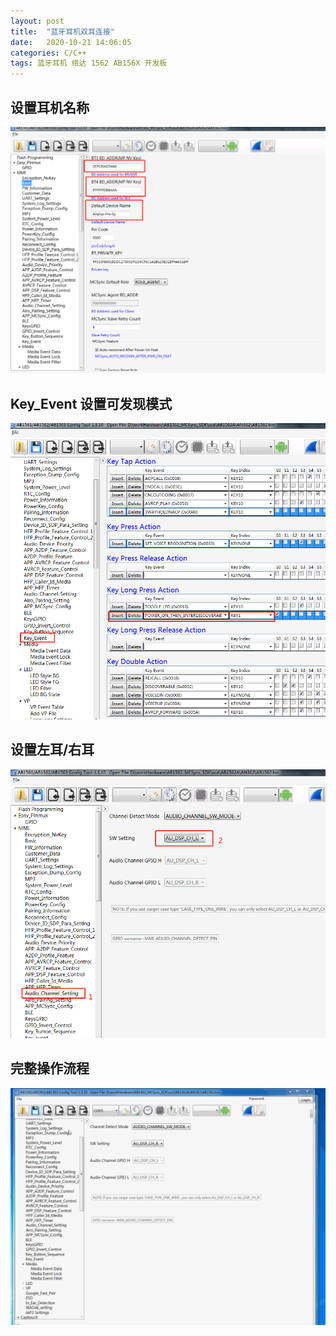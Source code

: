 ```yaml
---
layout: post
title:  "蓝牙耳机双耳连接"
date:   2020-10-21 14:06:05
categories: C/C++ 
tags: 蓝牙耳机 络达 1562 AB156X 开发板
---
```




## 设置耳机名称



![image-20201021150421591](/images/image-20201021150421591.png)







## Key_Event 设置可发现模式



![image-20201021145128373](/images/image-20201021145128373.png)



## 设置左耳/右耳

![image-20201021145409454](/images/image-20201021145409454.png)





## 完整操作流程

![ear-building2](/images/ear-building2.gif)